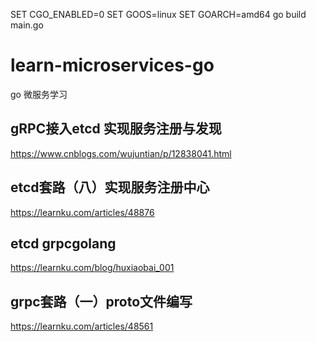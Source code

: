 SET CGO_ENABLED=0
SET GOOS=linux
SET GOARCH=amd64
go build main.go


# learn-microservices-go
go 微服务学习

## gRPC接入etcd 实现服务注册与发现
https://www.cnblogs.com/wujuntian/p/12838041.html

## etcd套路（八）实现服务注册中心
https://learnku.com/articles/48876

## etcd grpcgolang
https://learnku.com/blog/huxiaobai_001

## grpc套路（一）proto文件编写
https://learnku.com/articles/48561

